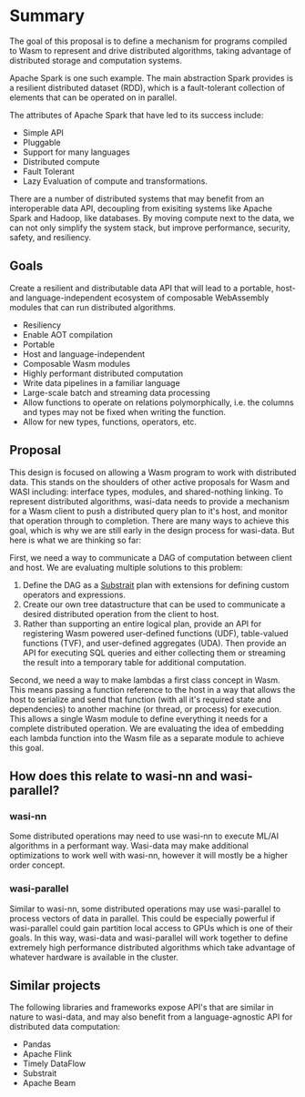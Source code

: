 # Summary

The goal of this proposal is to define a mechanism for programs compiled to Wasm to represent and drive distributed algorithms, taking advantage of distributed storage and computation systems.

Apache Spark is one such example. The main abstraction Spark provides is a resilient distributed dataset (RDD), which is a fault-tolerant collection of elements that can be operated on in parallel.

The attributes of Apache Spark that have led to its success include:

- Simple API
- Pluggable
- Support for many languages
- Distributed compute
- Fault Tolerant
- Lazy Evaluation of compute and transformations.

There are a number of distributed systems that may benefit from an interoperable data API, decoupling from exisiting systems like Apache Spark and Hadoop, like databases. By moving compute next to the data, we can not only simplify the system stack, but improve performance, security, safety, and resiliency.

## Goals

Create a resilient and distributable data API that will lead to a portable, host- and language-independent ecosystem of composable WebAssembly modules that can run distributed algorithms.

- Resiliency
- Enable AOT compilation
- Portable
- Host and language-independent
- Composable Wasm modules
- Highly performant distributed computation
- Write data pipelines in a familiar language
- Large-scale batch and streaming data processing
- Allow functions to operate on relations polymorphically, i.e. the columns and types may not be fixed when writing the function.
- Allow for new types, functions, operators, etc.

## Proposal

This design is focused on allowing a Wasm program to work with distributed data. This stands on the shoulders of other active proposals for Wasm and WASI including: interface types, modules, and shared-nothing linking. To represent distributed algorithms, wasi-data needs to provide a mechanism for a Wasm client to push a distributed query plan to it's host, and monitor that operation through to completion. There are many ways to achieve this goal, which is why we are still early in the design process for wasi-data. But here is what we are thinking so far:

First, we need a way to communicate a DAG of computation between client and host. We are evaluating multiple solutions to this problem:

1. Define the DAG as a [Substrait](https://substrait.io/) plan with extensions for defining custom operators and expressions.
2. Create our own tree datastructure that can be used to communicate a desired distributed operation from the client to host.
3. Rather than supporting an entire logical plan, provide an API for registering Wasm powered user-defined functions (UDF), table-valued functions (TVF), and user-defined aggregates (UDA). Then provide an API for executing SQL queries and either collecting them or streaming the result into a temporary table for additional computation.

Second, we need a way to make lambdas a first class concept in Wasm. This means passing a function reference to the host in a way that allows the host to serialize and send that function (with all it's required state and dependencies) to another machine (or thread, or process) for execution. This allows a single Wasm module to define everything it needs for a complete distributed operation. We are evaluating the idea of embedding each lambda function into the Wasm file as a separate module to achieve this goal.

## How does this relate to wasi-nn and wasi-parallel?

### wasi-nn

Some distributed operations may need to use wasi-nn to execute ML/AI algorithms in a performant way. Wasi-data may make additional optimizations to work well with wasi-nn, however it will mostly be a higher order concept.

### wasi-parallel

Similar to wasi-nn, some distributed operations may use wasi-parallel to process vectors of data in parallel. This could be especially powerful if wasi-parallel could gain partition local access to GPUs which is one of their goals. In this way, wasi-data and wasi-parallel will work together to define extremely high performance distributed algorithms which take advantage of whatever hardware is available in the cluster.

## Similar projects

The following libraries and frameworks expose API's that are similar in nature to wasi-data, and may also benefit from a language-agnostic API for distributed data computation:

- Pandas
- Apache Flink
- Timely DataFlow
- Substrait
- Apache Beam
